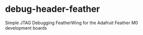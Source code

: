 # debug-header-feather
Simple JTAG Debugging FeatherWing for the Adafruit Feather M0 development boards

